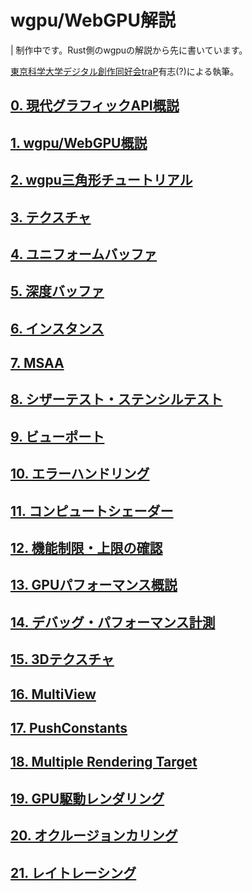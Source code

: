 # wgpu/WebGPU解説

| 制作中です。Rust側のwgpuの解説から先に書いています。

[東京科学大学デジタル創作同好会traP](https://trap.jp)有志(?)による執筆。

## [0. 現代グラフィックAPI概説](./00-modern-graphics-api-overview/manuscript.md)

## [1. wgpu/WebGPU概説](./01-wgpu-overview/manuscript.md)

## [2. wgpu三角形チュートリアル](./02-wgpu-triangle-tutorial/manuscript.md)

## [3. テクスチャ](./03-texture/manuscript.md)

## [4. ユニフォームバッファ](./04-uniform-buffer/manuscript.md)

## [5. 深度バッファ](./05-depth-buffer/manuscript.md)

## [6. インスタンス](./06-instancing/manuscript.md)

## [7. MSAA](./07-msaa/manuscript.md)

## [8. シザーテスト・ステンシルテスト](./08-scissor-and-stencil-test/manuscript.md)

## [9. ビューポート](./09-viewport/manuscript.md)

## [10. エラーハンドリング](./10-error-handling/manuscript.md)

## [11. コンピュートシェーダー](./11-compute-shader/manuscript.md)

## [12. 機能制限・上限の確認](./12-checking-limits-and-features/manuscript.md)

## [13. GPUパフォーマンス概説](./13-gpu-performance-overview/manuscript.md)

## [14. デバッグ・パフォーマンス計測](./14-debugging-and-performance-measurement/manuscript.md)

## [15. 3Dテクスチャ](./15-textures-3d/manuscript.md)

## [16. MultiView](./16-multiview/manuscript.md)

## [17. PushConstants](./17-push-constants/manuscript.md)

## [18. Multiple Rendering Target](./18-multiple-rendering-targets/manuscript.md)

## [19. GPU駆動レンダリング](./19-gpu-driven-rendering/manuscript.md)

## [20. オクルージョンカリング](./20-occlusion-culling/manuscript.md)

## [21. レイトレーシング](./21-ray-tracing/manuscript.md)
